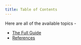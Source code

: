 ```yaml
---
title: Table of Contents
---
```


Here are all of the available topics - 

- [The Full Guide](fullguide.md)
- [References](reference.md)

